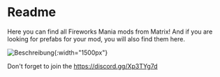 # Readme
Here you can find all Fireworks Mania mods from Matrix! And if you are looking for prefabs for your mod, you will also find them here.

![Beschreibung](![image](https://github.com/MatrixoYT/Matrix-Fireworks-Mania-Mods/assets/121494555/2ab12305-816d-40f9-a823-80a64815867b)
){:width="1500px"}

Don't forget to join the https://discord.gg/Xp3TYg7d
